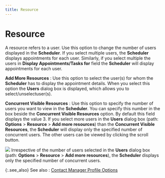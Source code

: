 ```yaml
---
title: Resource
---
```


# Resource


A resource refers to a user. Use this option to change the number of  users displayed in the **Scheduler**.  If you select multiple users, the **Scheduler**  displays appointments for each user. Similarly, if you select multiple  the users in **Display Appointments/Tasks 
 for** field the **Scheduler**  will display appointments for each user.


**Add More Resources**
: Use this option to select the user(s)  for whom the **Scheduler** has to  display the appointment details. When you select this option the **Users** dialog box is displayed, which  allows you to select/unselectuser(s).


**Concurrent Visible Resources**
: Use this option to specify the number of users you  want to view in the **Scheduler**.  You can specify this number in the box beside the **Concurrent 
 Visible Resources** option. By default this field displays the value  3. If you select more users in the **Users**  dialog box (path: **Options** >  **Resource** > **Add 
 more resources**) than the **Concurrent 
 Visible Resources**, the **Scheduler**  will display only the specified number of concurrent users. The other  users can be viewed by clicking the scroll button.


![]({{site.cm_baseurl}}/img/example.gif) Irrespective  of the number of users selected in the **Users**  dialog box (path: **Options** >  **Resource** > **Add 
 more resources**), the **Scheduler**  displays only the specified number of concurrent users.


{:.see_also}
See also
: [Contact  Manager Profile Options]({{site.cm_baseurl}}/view-tasks-appointments/calendar-view-profile-options/contact_manager_profile_options.html)
